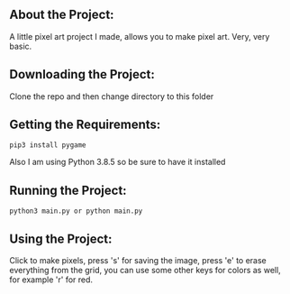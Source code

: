 ## About the Project:
A little pixel art project I made, allows you to make pixel art. Very, very basic.

## Downloading the Project:
Clone the repo and then change directory to this folder

## Getting the Requirements:

```
pip3 install pygame

```

Also I am using Python 3.8.5 so be sure to have it installed

## Running the Project:

```
python3 main.py or python main.py
```

## Using the Project:
Click to make pixels, press 's' for saving the image, press 'e' to erase everything from the grid, you can use some other keys for colors as well, for example 'r' for red.  


